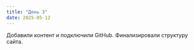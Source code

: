 ```yaml
---
title: "День 3"
date: 2025-05-12
---
```


Добавили контент и подключили GitHub. Финализировали структуру сайта.
